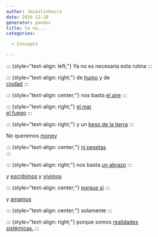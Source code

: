 ```yaml
---
author: Jmcastinheira
date: 2016-12-28
generator: pandoc
title: Ya no...
categories:

  - Concepto

---
```




::: {style="text-align: left;"}
Ya no es necesaria esta rutina
:::

::: {style="text-align: right;"}
de [humo](http://flickr.com/photos/shiroko/210939916/) y de\
[ciudad](http://flickr.com/photos/45street/55332062/)
:::

::: {style="text-align: center;"}
nos basta [el aire](http://flickr.com/photos/clarordelluna/485002037/)
:::

::: {style="text-align: right;"}
[el mar](http://flickr.com/photos/yarret/284701131/)\
[el fuego](http://flickr.com/photos/odelot/173599313/)
:::

::: {style="text-align: right;"}
y un [beso de la tierra](http://flickr.com/photos/encartist/228337230/)
:::

No queremos [money\
](http://flickr.com/photos/amarilla/521939702/)

::: {style="text-align: center;"}
[ni pesetas\
](http://flickr.com/photos/amarilla/521939702/)
:::

::: {style="text-align: right;"}
nos basta [un abrazo](http://flickr.com/photos/corbata1982/366886764/)
:::

y [escribimos](http://flickr.com/photos/wakalani/163283207/) y
[vivimos](http://flickr.com/photos/satorarepo/1396943120/)

::: {style="text-align: center;"}
[porque
sí](http://www.zubiri.org/general/xzreview/2002/pdf/lolas_XZR2002.pdf)
:::

y [amamos](http://flickr.com/photos/fabiolarebello/470674241/)

::: {style="text-align: center;"}
solamente
:::

::: {style="text-align: right;"}
porque somos [realidades\
sistémicas.](http://www.euskalnet.net/adaher/tesis.htm)
:::
